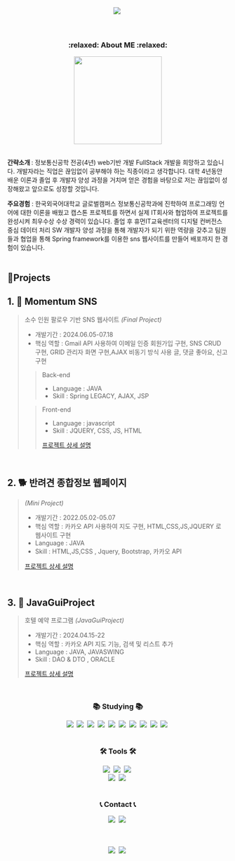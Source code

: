 <!--타이틀 부분-->

<div align="center">
  <img src="https://github.com/ssamjagod/ssamjagod/assets/133216140/0a17dd26-1bb7-43c8-9fad-e4446bb60668" />&nbsp
</div>
<br>
<br>
<h3 align="center">:relaxed: About ME :relaxed:</h3>
<p align="center"><img src="https://github.com/user-attachments/assets/5fda50c4-734b-45db-9e13-a79a50007ece" width="200" height="200"/></p>
<br>
<b>간략소개 </b>: 정보통신공학 전공(4년) web기반 개발 FullStack 개발을 희망하고 있습니다. 개발자라는 직업은 끊임없이 공부해야 하는 직종이라고 생각합니다. 대학 4년동안 배운 이론과 졸업 후 개발자 양성 과정을 거치며 얻은 경험을 바탕으로 저는 끊임없이 성장해왔고 앞으로도 성장할 것입니다.

<b>주요경험</b> : 한국외국어대학교 글로벌캠퍼스 정보통신공학과에 진학하여 프로그래밍 언어에 대한 이론을 배웠고 캡스톤 프로젝트를 하면서 실제 IT회사와 협업하여 프로젝트를 완성시켜 최우수상 수상 경력이 있습니다. 졸업 후 휴먼IT교육센터의 디지털 컨버전스 중심 데이터 처리 SW 개발자 양성 과정을 통해 개발자가 되기 위한 역량을 갖추고 팀원들과 협업을 통해 Spring framework를 이용한 sns 웹사이트를 만들어 배포까지 한 경험이 있습니다.
<br>
<br>


## 📝Projects

## 1. :love_letter: Momentum SNS

> 소수 인원 팔로우 기반 SNS 웹사이트 _(Final Project)_
>
> - 개발기간 : 2024.06.05-07.18
> - 핵심 역할 : Gmail API 사용하여 이메일 인증 회원가입 구현, SNS CRUD 구현, GRID 관리자 화면 구현,AJAX 비동기 방식 사용 글, 댓글 좋아요, 신고 구현
>
>> Back-end
>> - Language : JAVA  
>> - Skill : Spring LEGACY, AJAX, JSP
>> 
>
>> Front-end
>> - Language : javascript
>> - Skill : JQUERY, CSS, JS, HTML
>>
>> [프로젝트 상세 설명](https://github.com/ssamjagod/momentum)

<br />

## 2. :dog2: 반려견 종합정보 웹페이지

>  _(Mini Project)_
>
> - 개발기간 : 2022.05.02-05.07
> - 핵심 역할 : 카카오 API 사용하여 지도 구현, HTML,CSS,JS,JQUERY 로 웹사이트 구현
> - Language : JAVA
> - Skill : HTML,JS,CSS , Jquery, Bootstrap, 카카오 API
>
> [프로젝트 상세 설명](https://github.com/ssamjagod/Momentum-PET)

<br />

## 3. :hotel: JavaGuiProject

> 호텔 예약 프로그램 _(JavaGuiProject)_
>
> - 개발기간 : 2024.04.15-22
> - 핵심 역할 :  카카오 API 지도 기능, 검색 및 리스트 추가
> - Language : JAVA, JAVASWING
> - Skill : DAO & DTO , ORACLE
>
> [프로젝트 상세 설명](https://github.com/ssamjagod/JavaGUIProject/)

<br />

<h3 align="center">📚 Studying 📚</h3>
<div align="center">
  <img src="https://img.shields.io/badge/Spring-6DB33F?style=flat&logo=spring&logoColor=white"/>&nbsp
<img src="https://img.shields.io/badge/HTML-E34F26?style=flat&logo=html5&logoColor=white"/>&nbsp
<img src="https://img.shields.io/badge/CSS-1572B6?style=flat&logo=css3&logoColor=white"/>&nbsp
<img src="https://img.shields.io/badge/JavaScript-F7DF1E?style=flat&logo=javascript&logoColor=white"/>&nbsp
<img src="https://img.shields.io/badge/Java-F80000?style=flat&logoColor=white"/>&nbsp
<img src="https://img.shields.io/badge/JSP-F80000?style=flat&logoColor=white"/>&nbsp
<img src="https://img.shields.io/badge/Oracle-F80000?style=flat&logo=oracle&logoColor=white"/>&nbsp
<img src="https://img.shields.io/badge/MySQL-4479A1?style=flat&logo=MySQL&logoColor=white">&nbsp
<img src="https://img.shields.io/badge/MariaDB-003545?style=flat&logo=mariadb&logoColor=white"/>&nbsp
<img src="https://img.shields.io/badge/MyBatis-362929?style=flat"/>&nbsp
</div>

<br>
<h3 align="center">🛠 Tools 🛠</h3>
<div align="center">
  <img src="https://img.shields.io/badge/git-F05033.svg?style=for-the-badge&logo=git&logoColor=white" />&nbsp
  <img src="https://img.shields.io/badge/github-181717.svg?style=for-the-badge&logo=github&logoColor=white" />&nbsp
  <img src="https://img.shields.io/badge/Notion-F3F3F3.svg?style=for-the-badge&logo=notion&logoColor=black" />&nbsp
</div>
<div align="center">
  <img src="https://img.shields.io/badge/Visual%20Studio%20Code-0078d7.svg?style=for-the-badge&logo=visual-studio-code&logoColor=white" />&nbsp
  <img src="https://img.shields.io/badge/Eclipse-FE7A16.svg?style=for-the-badge&logo=Eclipse&logoColor=white" />&nbsp
<!--   <img src="https://img.shields.io/badge/Colab-2C2C32.svg?style=for-the-badge&logo=googlecolab&logoColor=F9AB00" />&nbsp -->
</div>

<br>

<h3 align="center">📞 Contact 📞</h3>
<div align="center">
  <img src="https://img.shields.io/badge/kakaotalk-ffcd00.svg?style=for-the-badge&logo=kakaotalk&logoColor=000000" />&nbsp
  <img src="https://img.shields.io/badge/skace2929@naver.com-D14836?style=for-the-badge&logo=gmail&logoColor=white" />&nbsp
</div>

<br>
<br>
<br>

<div align="center">
<img src="https://github-readme-stats.vercel.app/api?username=ssamjagod&include_all_commits=true&show_icons=true&theme=cobalt" />&nbsp
<img src="https://github-readme-stats.vercel.app/api/top-langs/?username=ssamjagod&layout=compact" />&nbsp
</div>

